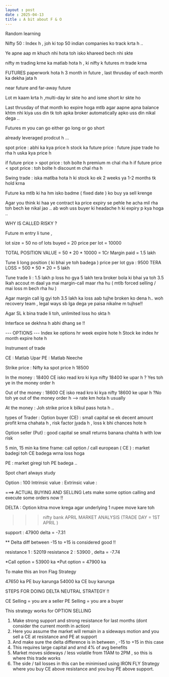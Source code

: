 ```yaml
---
layout : post
date : 2025-04-13
title : A bit about F & O
---
```


Random learning 

Nifty 50 :
Index h , joh ki top 50 indian companies ko track krta h .. 

Ye apne aap m khuch nhi hota toh isko khareed bech nhi skte

nifty m trading krne ka matlab hota h , ki nifty k futures m trade krna 



FUTURES 
paperwork hota h 
3 month in future , last thrusday of each month ka dekha jata h 

near future and far-away future 

Lot m kaam krta h ,multi-day kr skte ho and isme short kr skte ho 


Last thrusday of that month ko expire hoga mtlb agar aapne apna balance khtm nhi kiya uss din tk toh apka broker automatically apko uss din nikal dega .. 

Futures m you can go either go long or go short 

already leveraged prodcut h ... 
 

spot price : abhi ka kya price h stock ka 
future price : future jispe trade ho rha h uska kya price h 

if future price > spot price : toh bolte h premium m chal rha h 
if future price < spot price : toh bolte h discount m chal rha h 


Swing trade : iska matlba hota h ki stock ko ek 2 weeks ya 1-2 months tk hold krna 

Future ka mtlb ki ha hm isko badme ( fixed date ) ko buy ya sell krenge 

Agar you think ki haa ye contract ka price expiry se pehle he acha mil rha toh bech ke nikal jao .. ab woh uss buyer ki headache h ki expiry p kya hoga .. 


WHY IS CALLED RISKY ? 

Future m entry li tune , 

lot size = 50 
no of lots buyed = 20
price per lot = 10000 

TOTAL POSITION VALUE = 50 * 20 * 10000 = 1Cr
Margin paid = 1.5 lakh 

Tune li long position ( ki bhai ye toh badega ) 
price per lot gya : 9500
TERA LOSS = 500 * 50 * 20 = 5 lakh 

Tune trade li : 1.5 lakh p loss ho gya 5 lakh 
tera broker bola ki bhai ya toh 3.5 lkah accout m daal ya mai margin-call maar rha hu ( mtlb forced selling / mai loss m bech rha hu ) 

Agar margin call lg gyi toh 3.5 lakh ka loss aab tujhe broken ko dena h.. woh recovery team , legal ways sb lga dega ye paisa nikalne m tujhse!!

Agar SL k bina trade li toh, unlimited loss ho skta h 

Interface se dekhna h abhi dhang se !! 





--- OPTIONS --- 
Index ke options hr week expire hote h 
Stock ke index hr month expire hote h 

Instrument of trade

CE : Matlab Upar 
PE : Matlab Neeche 

Strike price : 
Nifty ka spot price h 18500

In the money : 18400 CE isko read kro ki kya nifty 18400 ke upar h ? Yes toh ye in the money order h 

Out of the money : 18600 CE isko read kro ki kya nifty 18600 ke upar h ?No toh ye out of the money order h 
--> rate km hota h usually  

At the money : Joh strike price k bilkul pass hota h ..  
 

types of Trader :
Option buyer (CE) : small capital se ek decent amount profit krna chahata h , risk factor jyada h , loss k bhi chances hote h 

Option seller (Put) : good capital se small returns banana chahta h with low risk 
 

5 min, 15 min ka time frame: 
call option / call european ( CE ) : market badegi toh CE badega wrna loss hoga 

PE : market giregi toh PE badega .. 


Spot chart always study 

Option : 100 
Intrinsic value : 
Extrinsic value : 





===> ACTUAL BUYING AND SELLING 
Lets make some option calling and execute some orders now !!

DELTA : Option kitna move krega agar underlying 1 rupee move kare toh

>>> nifty bank 
APRIL MARKET ANALYSIS (TRADE DAY = 1ST APRIL ) 

support : 47900
delta = -7.31 

** Delta diff between -15 to +15 is considered good !! 

resistance 1 : 52019 
resistance 2 : 53900 , delta = -7.74

*Call option = 53900 ka 
*Put option = 47900 ka 

To make this an Iron Flag Strategy 

47650 ka PE buy karunga 
54000 ka CE buy karunga 


STEPS FOR DOING DELTA NEUTRAL STRATEGY !! 

CE Selling = you are a seller 
PE Selling = you are a buyer

This strategy works for OPTION SELLING 
1. Make strong support and strong resistance for last months (dont consider the current month in action) 
2. Here you assume the market will remain in a sideways motion and you sell a CE at resistance and PE at support 
3. And make sure the delta difference is in between , -15 to +15 in this case   
4. This requires large capital and arnd 4% of avg benefits 
5. Market moves sideways / less volatile from 11AM to 2PM , so this is where this trade works 
6. The side / tail losses in this can be minimised using IRON FLY Strategy where you buy CE above resistance and you buy PE above support.        



